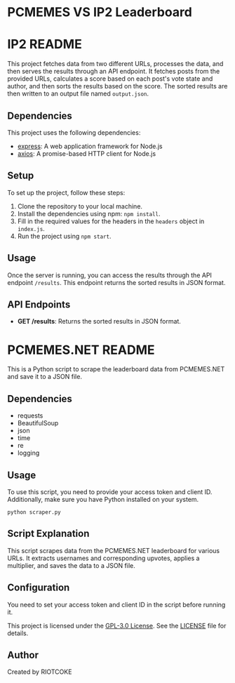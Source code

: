 
<!DOCTYPE html>
<html lang="en">
<head>
    <meta charset="UTF-8">
    <meta name="viewport" content="width=device-width, initial-scale=1.0">

</head>
<body>
<h1>PCMEMES VS IP2 Leaderboard</h1>
    <h1>IP2 README</h1>
    <p>This project fetches data from two different URLs, processes the data, and then serves the results through an API endpoint. It fetches posts from the provided URLs, calculates a score based on each post's vote state and author, and then sorts the results based on the score. The sorted results are then written to an output file named <code>output.json</code>.</p>
    <h2>Dependencies</h2>
    <p>This project uses the following dependencies:</p>
    <ul>
        <li><a href="https://www.npmjs.com/package/express">express</a>: A web application framework for Node.js</li>
        <li><a href="https://www.npmjs.com/package/axios">axios</a>: A promise-based HTTP client for Node.js</li>
    </ul>
    <h2>Setup</h2>
    <p>To set up the project, follow these steps:</p>
    <ol>
        <li>Clone the repository to your local machine.</li>
        <li>Install the dependencies using npm: <code>npm install</code>.</li>
        <li>Fill in the required values for the headers in the <code>headers</code> object in <code>index.js</code>.</li>
        <li>Run the project using <code>npm start</code>.</li>
    </ol>
    <h2>Usage</h2>
    <p>Once the server is running, you can access the results through the API endpoint <code>/results</code>. This endpoint returns the sorted results in JSON format.</p>
    <h2>API Endpoints</h2>
    <ul>
        <li><strong>GET /results</strong>: Returns the sorted results in JSON format.</li>
    </ul>
     <h1>PCMEMES.NET README</h1>
  <p>This is a Python script to scrape the leaderboard data from PCMEMES.NET and save it to a JSON file.</p>

  <h2>Dependencies</h2>
  <ul>
    <li>requests</li>
    <li>BeautifulSoup</li>
    <li>json</li>
    <li>time</li>
    <li>re</li>
    <li>logging</li>
  </ul>

  <h2>Usage</h2>
  <p>To use this script, you need to provide your access token and client ID. Additionally, make sure you have Python installed on your system.</p>
  <pre><code>python scraper.py</code></pre>

  <h2>Script Explanation</h2>
  <p>This script scrapes data from the PCMEMES.NET leaderboard for various URLs. It extracts usernames and corresponding upvotes, applies a multiplier, and saves the data to a JSON file.</p>

  <h2>Configuration</h2>
  <p>You need to set your access token and client ID in the script before running it.</p>
  
<p>This project is licensed under the <a href="https://www.gnu.org/licenses/gpl-3.0.html">GPL-3.0 License</a>. See the <a href="LICENSE">LICENSE</a> file for details.</p>


<h2>Author</h2>
  <p>Created by RIOTCOKE</p>


</body>
</html>
